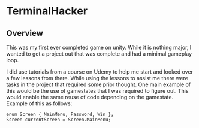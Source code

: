 # TerminalHacker

## Overview
This was my first ever completed game on unity. While it is nothing major, I wanted to get a project out that was complete and had a minimal gameplay loop.

I did use tutorials from a course on Udemy to help me start and looked over a few lessons from there. While using the lessons to assist me there were tasks in the project that required some prior thought. One main example of this would be the use of gamestates that I was required to figure out. This would enable the same reuse of code depending on the gamestate. Example of this as follows:

    enum Screen { MainMenu, Password, Win };
    Screen currentScreen = Screen.MainMenu;


